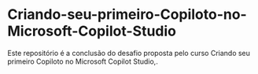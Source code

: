 # Criando-seu-primeiro-Copiloto-no-Microsoft-Copilot-Studio
Este repositório é a conclusão do desafio proposta pelo curso Criando seu primeiro Copiloto no Microsoft Copilot Studio,.

